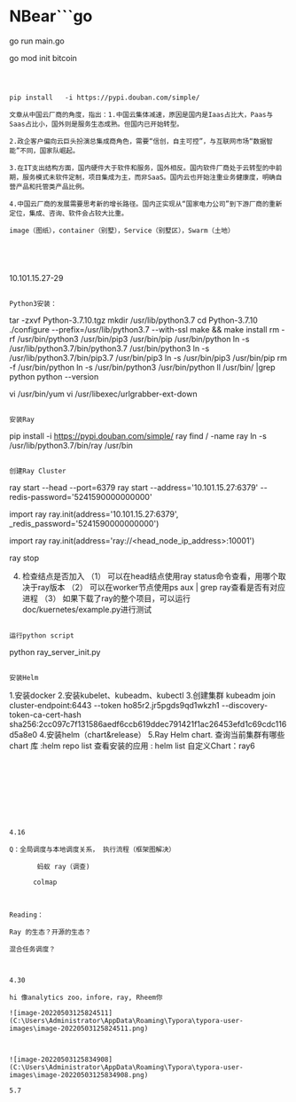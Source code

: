 # NBear```go
go run main.go

go mod init bitcoin 
```



pip install   -i https://pypi.douban.com/simple/  

文章从中国云厂商的角度，指出：1.中国云集体减速，原因是国内是Iaas占比大，Paas与Saas占比小，国外则是服务生态成熟。但国内已开始转型。

2.政企客户偏向云巨头扮演总集成商角色，需要“信创，自主可控”，与互联网市场“数据智能”不同，国家队崛起。

3.在IT支出结构方面，国内硬件大于软件和服务，国外相反。国内软件厂商处于云转型的中前期，服务模式未软件定制，项目集成为主，而非SaaS。国内云也开始注重业务健康度，明确自营产品和托管类产品比例。

4.中国云厂商的发展需要思考新的增长路径。国内正实现从“国家电力公司”到下游厂商的重新定位，集成、咨询、软件会占较大比重。

image（图纸），container（别墅），Service（别墅区），Swarm（土地）





```
10.101.15.27-29
```

Python3安装：

```
tar -zxvf Python-3.7.10.tgz
mkdir /usr/lib/python3.7
cd Python-3.7.10
./configure --prefix=/usr/lib/python3.7 --with-ssl
make && make install
rm -rf /usr/bin/python3 /usr/bin/pip3 /usr/bin/pip /usr/bin/python
ln -s /usr/lib/python3.7/bin/python3.7 /usr/bin/python3
ln -s /usr/lib/python3.7/bin/pip3.7 /usr/bin/pip3
ln -s /usr/bin/pip3 /usr/bin/pip
rm -f /usr/bin/python
ln -s /usr/bin/python3 /usr/bin/python
ll /usr/bin/ |grep python
python --version

vi /usr/bin/yum
vi /usr/libexec/urlgrabber-ext-down
```

安装Ray

```
pip install   -i https://pypi.douban.com/simple/  ray
find / -name ray
ln -s /usr/lib/python3.7/bin/ray /usr/bin

```

创建Ray Cluster

```
ray start --head --port=6379
ray start --address='10.101.15.27:6379' --redis-password='5241590000000000'

import ray
ray.init(address='10.101.15.27:6379', _redis_password='5241590000000000')

import ray
ray.init(address='ray://<head_node_ip_address>:10001')

ray stop

4. 检查结点是否加入
  （1） 可以在head结点使用ray status命令查看，用哪个取决于ray版本
  （2） 可以在worker节点使用ps aux | grep ray查看是否有对应进程
  （3） 如果下载了ray的整个项目，可以运行doc/kuernetes/example.py进行测试
```

运行python script

```
python ray_server_init.py
```

安装Helm

```
1.安装docker
2.安装kubelet、kubeadm、kubectl
3.创建集群
kubeadm join cluster-endpoint:6443 --token ho85r2.jr5pgds9qd1wkzh1     --discovery-token-ca-cert-hash sha256:2cc097c7f131586aedf6ccb619ddec791421f1ac26453efd1c69cdc116d5a8e0 
4.安装helm（chart&release）
5.Ray Helm chart.
 查询当前集群有哪些 chart 库 :helm repo list
 查看安装的应用 : helm list
 自定义Chart：ray6
```









4.16

Q：全局调度与本地调度关系， 执行流程（框架图解决）

​       蚂蚁 ray（调查)

​	   colmap



Reading：

Ray 的生态？开源的生态？

混合任务调度？



4.30

hi 像analytics zoo，infore，ray, Rheem你

![image-20220503125824511](C:\Users\Administrator\AppData\Roaming\Typora\typora-user-images\image-20220503125824511.png)



![image-20220503125834908](C:\Users\Administrator\AppData\Roaming\Typora\typora-user-images\image-20220503125834908.png)

5.7
